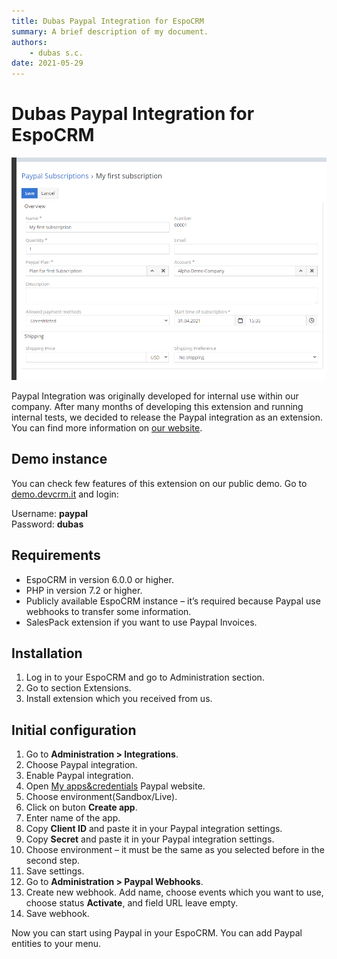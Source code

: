 ```yaml
---
title: Dubas Paypal Integration for EspoCRM
summary: A brief description of my document.
authors:
    - dubas s.c.
date: 2021-05-29
---
```

# Dubas Paypal Integration for EspoCRM
![Paypal](../../images/paypal.png)

Paypal Integration was originally developed for internal use within our company. After many months of developing this extension and running internal tests, we decided to release the Paypal integration as an extension. You can find more information on [our website](https://devcrm.it/paypal).


## Demo instance
You can check few features of this extension on our public demo. Go to [demo.devcrm.it](https://demo.devcrm.it) and login:

Username: **paypal**\
Password: **dubas**

## Requirements
- EspoCRM in version 6.0.0 or higher.
- PHP in version 7.2 or higher.
- Publicly available EspoCRM instance – it’s required because Paypal use webhooks to transfer some information.
- SalesPack extension if you want to use Paypal Invoices.

## Installation
1.	Log in to your EspoCRM and go to Administration section.
2.	Go to section Extensions.
3. Install extension which you received from us.

## Initial configuration
1.	Go to **Administration > Integrations**.
2.	Choose Paypal integration.
3.	Enable Paypal integration.
4.	Open [My apps&credentials](https://developer.paypal.com/developer/applications) Paypal website. 
5.	Choose environment(Sandbox/Live).
6.	Click on buton **Create app**.
7.	Enter name of the app.
8.	Copy **Client ID** and paste it in your Paypal integration settings.
9.	Copy **Secret** and paste it in your Paypal integration settings.
10.	Choose environment – it must be the same as you selected before in the second step.
11.	Save settings.
12.	Go to **Administration > Paypal Webhooks**.
13.	Create new webhook. Add name, choose events which you want to use, choose status **Activate**, and field URL leave empty.
14.	Save webhook. 

Now you can start using Paypal in your EspoCRM. You can add Paypal entities to your menu.
